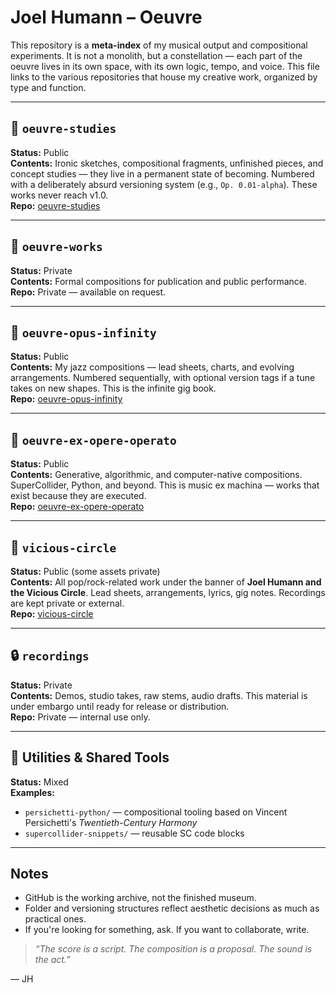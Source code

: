 # Joel Humann – Oeuvre

This repository is a **meta-index** of my musical output and compositional experiments. It is not a monolith, but a constellation — each part of the oeuvre lives in its own space, with its own logic, tempo, and voice. This file links to the various repositories that house my creative work, organized by type and function.

---

## 🧪 `oeuvre-studies`  
**Status:** Public  
**Contents:** Ironic sketches, compositional fragments, unfinished pieces, and concept studies — they live in a permanent state of becoming. Numbered with a deliberately absurd versioning system (e.g., `Op. 0.01-alpha`). These works never reach v1.0.  
**Repo:** [oeuvre-studies](https://github.com/yourusername/oeuvre-studies)

---

## 📜 `oeuvre-works`  
**Status:** Private  
**Contents:** Formal compositions for publication and public performance.  
**Repo:** Private — available on request.

---

## 🎷 `oeuvre-opus-infinity`  
**Status:** Public  
**Contents:** My jazz compositions — lead sheets, charts, and evolving arrangements. Numbered sequentially, with optional version tags if a tune takes on new shapes. This is the infinite gig book.  
**Repo:** [oeuvre-opus-infinity](https://github.com/yourusername/oeuvre-opus-infinity)

---

## 🧬 `oeuvre-ex-opere-operato`  
**Status:** Public  
**Contents:** Generative, algorithmic, and computer-native compositions. SuperCollider, Python, and beyond. This is music ex machina — works that exist because they are executed.  
**Repo:** [oeuvre-ex-opere-operato](https://github.com/yourusername/oeuvre-ex-opere-operato)

---

## 🎸 `vicious-circle`  
**Status:** Public (some assets private)  
**Contents:** All pop/rock-related work under the banner of **Joel Humann and the Vicious Circle**. Lead sheets, arrangements, lyrics, gig notes. Recordings are kept private or external.  
**Repo:** [vicious-circle](https://github.com/yourusername/vicious-circle)

---

## 🔒 `recordings`  
**Status:** Private  
**Contents:** Demos, studio takes, raw stems, audio drafts. This material is under embargo until ready for release or distribution.  
**Repo:** Private — internal use only.

---

## 🧰 Utilities & Shared Tools  
**Status:** Mixed  
**Examples:**
- `persichetti-python/` — compositional tooling based on Vincent Persichetti's *Twentieth-Century Harmony*
- `supercollider-snippets/` — reusable SC code blocks

---

## Notes
- GitHub is the working archive, not the finished museum.
- Folder and versioning structures reflect aesthetic decisions as much as practical ones.
- If you're looking for something, ask. If you want to collaborate, write.

> *“The score is a script. The composition is a proposal. The sound is the act.”*

— JH
